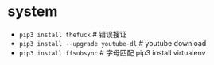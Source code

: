 #    system

-   `pip3 install thefuck`                          #   错误搜证
-   `pip3 install --upgrade youtube-dl`             #   youtube download
-   `pip3 install ffsubsync`                        #   字母匹配 
    pip3 install virtualenv

